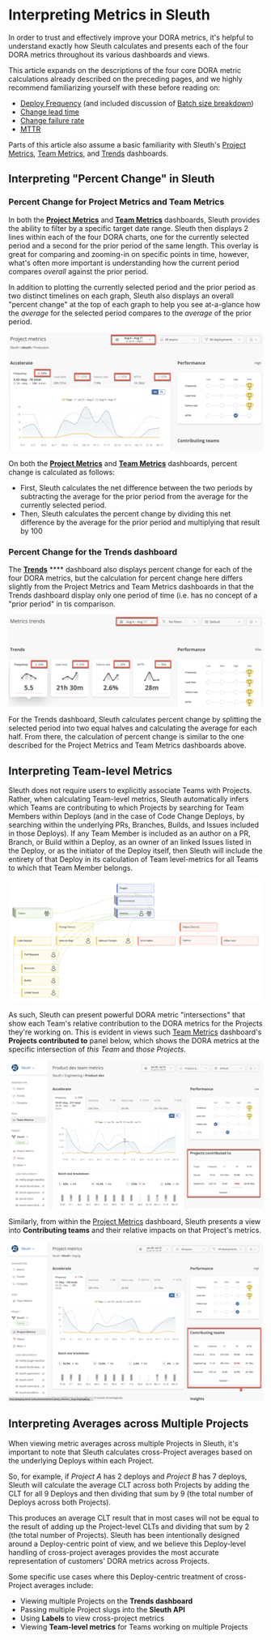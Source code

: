 # Interpreting Metrics in Sleuth

In order to trust and effectively improve your DORA metrics, it's helpful to understand exactly how Sleuth calculates and presents each of the four DORA metrics throughout its various dashboards and views.

This article expands on the descriptions of the four core DORA metric calculations already described on the preceding pages, and we highly recommend familiarizing yourself with these before reading on:

* [Deploy Frequency](deploy-frequency.md) (and included discussion of [Batch size breakdown](deploy-frequency.md#batch-size-breakdowns))
* [Change lead time](how-we-calculate.md#change-lead-time)
* [Change failure rate](how-we-calculate.md#change-failure-rate)
* [MTTR](mttr.md)

Parts of this article also assume a basic familiarity with Sleuth's [Project Metrics](../modeling-your-deployments/projects/), [Team Metrics](../modeling-your-deployments/teams.md), and [Trends](../modeling-your-deployments/organization/trends.md) dashboards.

## Interpreting "Percent Change" in Sleuth

### Percent Change for Project Metrics and Team Metrics&#x20;

In both the [**Project Metrics**](../modeling-your-deployments/projects/) and [**Team Metrics**](../modeling-your-deployments/teams.md) dashboards, Sleuth provides the ability to filter by a specific target date range. Sleuth then displays 2 lines within each of the four DORA charts, one for the currently selected period and a second for the prior period of the same length. This overlay is great for comparing and zooming-in on specific points in time, however, what's often more important is understanding how the current period compares _overall_ against the prior period.&#x20;

In addition to plotting the currently selected period and the prior period as two distinct timelines on each graph, Sleuth also displays an overall "percent change" at the top of each graph to help you see at-a-glance how the _average_ for the selected period compares to the _average_ of the prior period.

![Percent change is displayed from prior period to current period](<../.gitbook/assets/image (8).png>)

On both the [**Project Metrics**](../modeling-your-deployments/projects/) and [**Team Metrics**](../modeling-your-deployments/teams.md) dashboards, percent change is calculated as follows:

* First, Sleuth calculates the net difference between the two periods by subtracting the average for the prior period from the average for the currently selected period.
* Then, Sleuth calculates the percent change by dividing this net difference by the average for the prior period and multiplying that result by 100

### Percent Change for the Trends dashboard

The [**Trends**](../modeling-your-deployments/organization/trends.md) **** dashboard also displays percent change for each of the four DORA metrics, but the calculation for percent change here differs slightly from the Project Metrics and Team Metrics dashboards in that the Trends dashboard display only one period of time (i.e. has no concept of a "prior period" in tis comparison.&#x20;

![Percent change is displayed on the Trends dashboard](<../.gitbook/assets/image (6) (2).png>)

For the Trends dashboard, Sleuth calculates percent change by splitting the selected period into two equal halves and calculating the average for each half. From there, the calculation of percent change is similar to the one described for the Project Metrics and Team Metrics dashboards above.&#x20;

## Interpreting Team-level Metrics

Sleuth does not require users to explicitly associate Teams with Projects. Rather, when calculating Team-level metrics, Sleuth automatically infers which Teams are contributing to which Projects by searching for Team Members within Deploys (and in the case of Code Change Deploys, by searching within the underlying PRs, Branches, Builds, and Issues included in those Deploys). If any Team Member is included as an author on a PR, Branch, or Build within a Deploy, as an owner of an linked Issues listed in the Deploy, or as the initiator of the Deploy itself, then Sleuth will include the entirety of that Deploy in its calculation of Team level-metrics for all Teams to which that Team Member belongs.

![Sleuth detects team members directly within change sources ](<../.gitbook/assets/Sleuth Data Model for Teams 2.jpg>)

As such, Sleuth can present powerful DORA metric "intersections" that show each Team's relative contribution to the DORA metrics for the Projects they're working on. This is evident in views such [Team Metrics](../modeling-your-deployments/teams.md) dashboard's **Projects contributed to** panel below, which shows the DORA metrics at the specific intersection of _this Team_ and _those Projects_.  &#x20;

![The Team Metrics dashboard shows DORA metrics for the specific intersections between the selected team and the specific projects to which they're contributing](<../.gitbook/assets/image (15).png>)

Similarly, from within the [Project Metrics](../modeling-your-deployments/projects/) dashboard, Sleuth presents a view into **Contributing teams** and their relative impacts on that Project's metrics.&#x20;

![The Project Metrics dashboard shows DORA metrics for each team's specific contributions to the project ](<../.gitbook/assets/image (26).png>)

## Interpreting Averages across Multiple Projects

When viewing metric averages across multiple Projects in Sleuth, it's important to note that Sleuth calculates cross-Project averages based on the underlying Deploys within each Project.&#x20;

So, for example, if _Project A_ has 2 deploys and _Project B_ has 7 deploys, Sleuth will calculate the average CLT across both Projects by adding the CLT for all 9 Deploys and then dividing that sum by 9 (the total number of Deploys across both Projects).&#x20;

This produces an average CLT result that in most cases will not be equal to the result of adding up the Project-level CLTs and dividing that sum by 2 (the total number of Projects). Sleuth has been intentionally designed around a Deploy-centric point of view, and we believe this Deploy-level handling of cross-project averages provides the most accurate representation of customers' DORA metrics across Projects. &#x20;

Some specific use cases where this Deploy-centric treatment of cross-Project averages include:

* Viewing multiple Projects on the **Trends dashboard**
* Passing multiple Project slugs into the **Sleuth API**
* Using **Labels** to view cross-project metrics
* Viewing **Team-level metrics** for Teams working on multiple Projects

